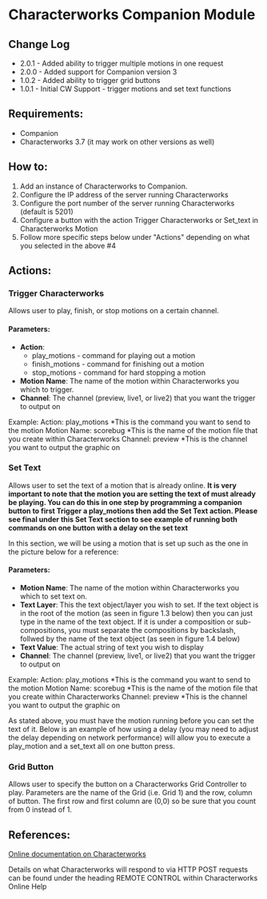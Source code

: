 # Characterworks Companion Module

## Change Log

* 2.0.1 - Added ability to trigger multiple motions in one request
* 2.0.0 - Added support for Companion version 3
* 1.0.2 - Added ability to trigger grid buttons
* 1.0.1 - Initial CW Support - trigger motions and set text functions

## Requirements:
* Companion
* Characterworks 3.7 (it may work on other versions as well)

## How to:
1. Add an instance of Characterworks to Companion.
2. Configure the IP address of the server running Characterworks
3. Configure the port number of the server running Characterworks (default is 5201)
4. Configure a button with the action Trigger Characterworks or Set_text in Characterworks Motion
5. Follow more specific steps below under "Actions" depending on what you selected in the above #4

## Actions:

### Trigger Characterworks

Allows user to play, finish, or stop motions on a certain channel.

#### Parameters:

- **Action**:
  - play_motions - command for playing out a motion
  - finish_motions - command for finishing out a motion
  - stop_motions - command for hard stopping a motion
- **Motion Name**: The name of the motion within Characterworks you which to trigger.
- **Channel**: The channel (preview, live1, or live2) that you want the trigger to output on

Example:
Action: play_motions *This is the command you want to send to the motion
Motion Name: scorebug *This is the name of the motion file that you create within Characterworks
Channel: preview \*This is the channel you want to output the graphic on

### Set Text

Allows user to set the text of a motion that is already online.
**It is very important to note that the motion you are setting the text of must already be playing. You can do this in one step by programming a companion button to first Trigger a play_motions then add the Set Text action. Please see final under this Set Text section to see example of running both commands on one button with a delay on the set text**

In this section, we will be using a motion that is set up such as the one in the picture below for a reference:

#### Parameters:

- **Motion Name**: The name of the motion within Characterworks you which to set text on.
- **Text Layer**: This the text object/layer you wish to set. If the text object is in the root of the motion (as seen in figure 1.3 below) then you can just type in the name of the text object. If it is under a composition or sub-compositions, you must separate the compositions by backslash, follwed by the name of the text object (as seen in figure 1.4 below)
- **Text Value**: The actual string of text you wish to display
- **Channel**: The channel (preview, live1, or live2) that you want the trigger to output on

Example:
Action: play_motions *This is the command you want to send to the motion
Motion Name: scorebug *This is the name of the motion file that you create within Characterworks
Channel: preview \*This is the channel you want to output the graphic on

As stated above, you must have the motion running before you can set the text of it. Below is an example of how using a delay (you may need to adjust the delay depending on network performance) will allow you to execute a play_motion and a set_text all on one button press.

### Grid Button

Allows user to specify the button on a Characterworks Grid Controller to play. Parameters are the name of the Grid (i.e. Grid 1) and the row, column of button. The first row and first column are (0,0) so be sure that you count from 0 instead of 1.

## References:

[Online documentation on Characterworks](https://www.chrworks.com/help/)

Details on what Characterworks will respond to via HTTP POST requests can be found under the heading REMOTE CONTROL within Characterworks Online Help
